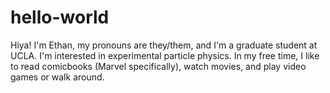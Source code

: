 # hello-world

Hiya! I'm Ethan, my pronouns are they/them, and I'm a graduate student at UCLA. I'm interested in experimental particle physics.
In my free time, I like to read comicbooks (Marvel specifically), watch movies, and play video games or walk around.
